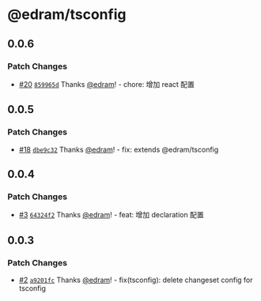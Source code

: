# @edram/tsconfig

## 0.0.6

### Patch Changes

- [#20](https://github.com/edram/packages/pull/20) [`859965d`](https://github.com/edram/packages/commit/859965db68f765ac8525050e3c004376cd8dc306) Thanks [@edram](https://github.com/edram)! - chore: 增加 react 配置

## 0.0.5

### Patch Changes

- [#18](https://github.com/edram/packages/pull/18) [`dbe9c32`](https://github.com/edram/packages/commit/dbe9c3298de101d4bb7226edc7c8351efe766855) Thanks [@edram](https://github.com/edram)! - fix: extends @edram/tsconfig

## 0.0.4

### Patch Changes

- [#3](https://github.com/edram/packages/pull/3) [`64324f2`](https://github.com/edram/packages/commit/64324f2d061a8b103fb41ba538db9530b641a55f) Thanks [@edram](https://github.com/edram)! - feat: 增加 declaration 配置

## 0.0.3

### Patch Changes

- [#2](https://github.com/edram/packages/pull/2) [`a9201fc`](https://github.com/edram/packages/commit/a9201fc3bd24096f46c1ec037ee9eda2ba2e7d65) Thanks [@edram](https://github.com/edram)! - fix(tsconfig): delete changeset config for tsconfig
